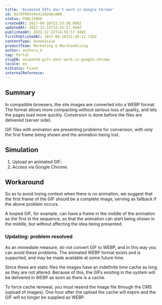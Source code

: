 ```yaml
---
title: 'Animated GIFs don’t work in Google Chrome'
id: 62tEP9HJo4e4i202mmi0W0
status: PUBLISHED
createdAt: 2017-08-16T21:33:58.098Z
updatedAt: 2022-12-22T14:55:57.949Z
publishedAt: 2022-12-22T14:55:57.949Z
firstPublishedAt: 2017-08-16T21:49:12.726Z
contentType: knownIssue
productTeam: Marketing & Merchandising
author: authors_4
tag: Portal
slugEN: animated-gifs-dont-work-in-google-chrome
locale: en
kiStatus: Fixed
internalReference: 
---
```


## Summary

In compatible browsers, the site images are converted into a WEBP format. The format allows more compacting without serious loss of quality, and lets the pages load more quickly. Conversion is done before the files are delivered (server side).

GIF files with animation are presenting problems for conversion, with only the first frame being shown and the animation being lost.

## Simulation

1. Upload an animated GIF;
2. Access via Google Chrome.

## Workaround

So as to avoid losing context when there is no animation, we suggest that the first frame of the GIF should be a complete image, serving as fallback if the above problem occurs.

A looped GIF, for example, can have a frame in the middle of the animation as the first in the sequence, so that the animation can start being shown in the middle, but without affecting the idea being presented.

### Updating: problem resolved

As an immediate measure, do not convert GIF to WEBP, and in this way you can avoid these problems. The animated WEBP format exists and is supported, and may be made available at some future time.

Since these are static files the images have an indefinite time cache as long as they are not altered. Because of this, the GIFs existing in the system will be delivered in WEBP as soon as there is a cache.

To force cache renewal, you must resend the image file through the CMS (upload of images). One hour after the upload the cache will expire and the GIF will no longer be supplied as WEBP.

